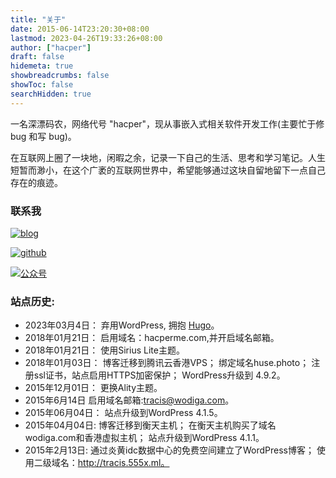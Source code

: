 ```yaml
---
title: "关于"
date: 2015-06-14T23:20:30+08:00
lastmod: 2023-04-26T19:33:26+08:00
author: ["hacper"]
draft: false
hidemeta: true
showbreadcrumbs: false
showToc: false
searchHidden: true
---
```


一名深漂码农，网络代号 "hacper"，现从事嵌入式相关软件开发工作(主要忙于修 bug 和写 bug)。

在互联网上圈了一块地，闲暇之余，记录一下自己的生活、思考和学习笔记。人生短暂而渺小，在这个广袤的互联网世界中，希望能够通过这块自留地留下一点自己存在的痕迹。


### 联系我

[![blog](https://img.shields.io/badge/Blog-ffffff.svg?&style=for-the-badge&logo=hugo&logoColor=green)](https://hacperme.com/)

[![github](https://img.shields.io/badge/Github-ffffff.svg?&style=for-the-badge&logo=github&logoColor=black)](https://github.com/hacperme/)

[![公众号](https://img.shields.io/badge/WeChat-ffffff.svg?&style=for-the-badge&logo=WeChat&logoColor=green)](https://cdn.staticaly.com/gh/hacperme/picx_hosting@master/20210507/qrcode_for_gh_b1444a13ac67_258.4g56jp6fs4y0.jpg)



### 站点历史:

- 2023年03月4日： 弃用WordPress, 拥抱 [Hugo](https://gohugo.io/)。
- 2018年01月21日： 启用域名：hacperme.com,并开启域名邮箱。
- 2018年01月21日： 使用Sirius Lite主题。
- 2018年01月03日： 博客迁移到腾讯云香港VPS； 绑定域名huse.photo； 注册ssl证书，站点启用HTTPS加密保护； WordPress升级到 4.9.2。
- 2015年12月01日： 更换Ality主题。
- 2015年6月14日 启用域名邮箱:tracis@wodiga.com。
- 2015年06月04日： 站点升级到WordPress 4.1.5。
- 2015年04月04日: 博客迁移到衡天主机； 在衡天主机购买了域名wodiga.com和香港虚拟主机； 站点升级到WordPress 4.1.1。
- 2015年2月13日: 通过炎黄idc数据中心的免费空间建立了WordPress博客； 使用二级域名：http://tracis.555x.ml。